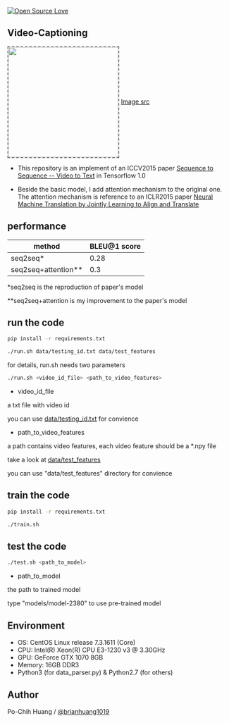 [![Open Source Love](https://badges.frapsoft.com/os/v1/open-source-150x25.png?v=103)](https://github.com/ellerbrock/open-source-badges/)


## Video-Captioning

<img align='center' style="border-color:gray;border-width:2px;border-style:dashed"   src='https://vsubhashini.github.io/imgs/S2VTarchitecture.png' padding='5px' height="250px"></img>
<a href='https://vsubhashini.github.io/imgs/S2VTarchitecture.png'>Image src</a>

- This repository is an implement of an ICCV2015 paper [Sequence to Sequence -- Video to Text](https://arxiv.org/abs/1505.00487) in Tensorflow 1.0

- Beside the basic model, I add attention mechanism to the original one. The attention mechanism is reference to an ICLR2015 paper [Neural Machine Translation by Jointly Learning to Align and Translate](https://arxiv.org/abs/1409.0473)


## performance
|method|BLEU@1 score|
|---|---
|seq2seq*|0.28|
|seq2seq+attention**|0.3

*seq2seq is the reproduction of paper's model

**seq2seq+attention is my improvement to the paper's model

## run the code
```bash
pip install -r requirements.txt
```
```bash
./run.sh data/testing_id.txt data/test_features
```

for details, run.sh needs two parameters
```bash
./run.sh <video_id_file> <path_to_video_features>
```
- video_id_file

a txt file with video id

you can use [data/testing_id.txt](data/testing_id.txt) for convience

- path_to_video_features

a path contains video features, each video feature should be a *.npy file

take a look at [data/test_features](data/test_features)

you can use "data/test_features" directory for convience

## train the code
```bash
pip install -r requirements.txt
```
```bash
./train.sh
```

## test the code
```bash
./test.sh <path_to_model>
```
- path_to_model

the path to trained model

type "models/model-2380" to use pre-trained model

## Environment
- OS: CentOS Linux release 7.3.1611 (Core)
- CPU: Intel(R) Xeon(R) CPU E3-1230 v3 @ 3.30GHz
- GPU: GeForce GTX 1070 8GB
- Memory: 16GB DDR3
- Python3 (for data_parser.py) & Python2.7 (for others)

## Author
Po-Chih Huang / [@brianhuang1019](http://brianhuang1019.github.io/)
